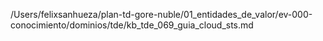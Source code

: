 /Users/felixsanhueza/plan-td-gore-nuble/01_entidades_de_valor/ev-000-conocimiento/dominios/tde/kb_tde_069_guia_cloud_sts.md